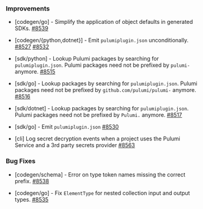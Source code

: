 ### Improvements

- [codegen/go] - Simplify the application of object defaults in generated SDKs.
  [#8539](https://github.com/pulumi/pulumi/pull/8539)

- [codegen/{python,dotnet}] - Emit `pulumiplugin.json` unconditionally.
  [#8527](https://github.com/pulumi/pulumi/pull/8527)
  [#8532](https://github.com/pulumi/pulumi/pull/8532)

- [sdk/python] - Lookup Pulumi packages by searching for `pulumiplugin.json`.
  Pulumi packages need not be prefixed by `pulumi-` anymore.
  [#8515](https://github.com/pulumi/pulumi/pull/8515)

- [sdk/go] - Lookup packages by searching for `pulumiplugin.json`.
  Pulumi packages need not be prefixed by `github.com/pulumi/pulumi-` anymore.
  [#8516](https://github.com/pulumi/pulumi/pull/8516)

- [sdk/dotnet] - Lookup packages by searching for `pulumiplugin.json`.
  Pulumi packages need not be prefixed by `Pulumi.` anymore.
  [#8517](https://github.com/pulumi/pulumi/pull/8517)
  
- [sdk/go] - Emit `pulumiplugin.json`
  [#8530](https://github.com/pulumi/pulumi/pull/8530)

- [cli] Log secret decryption events when a project uses the Pulumi Service and a 3rd party secrets provider
  [#8563](https://github.com/pulumi/pulumi/pull/8563)

### Bug Fixes

- [codegen/schema] - Error on type token names missing the correct prefix.
  [#8538](https://github.com/pulumi/pulumi/pull/8538)

- [codegen/go] - Fix `ElementType` for nested collection input and output types.
  [#8535](https://github.com/pulumi/pulumi/pull/8535)
